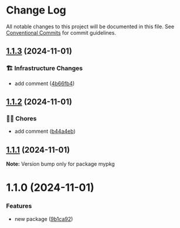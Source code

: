 # Change Log

All notable changes to this project will be documented in this file.
See [Conventional Commits](https://conventionalcommits.org) for commit guidelines.

## [1.1.3](https://github.com/rudemex/new-lerna/compare/mypkg@1.1.2...mypkg@1.1.3) (2024-11-01)


### 🏗️ Infrastructure Changes

* add comment ([4b66fb4](https://github.com/rudemex/new-lerna/commit/4b66fb47f3a6c5589d473a9d9066012fa64bce78))



## [1.1.2](https://github.com/rudemex/new-lerna/compare/mypkg@1.1.1...mypkg@1.1.2) (2024-11-01)


### 👨‍💻 Chores

* add comment ([b44a4eb](https://github.com/rudemex/new-lerna/commit/b44a4eb4eadf17be0ff9af82a218a5ef4b062675))



## [1.1.1](https://github.com/rudemex/new-lerna/compare/mypkg@1.1.0...mypkg@1.1.1) (2024-11-01)

**Note:** Version bump only for package mypkg





# 1.1.0 (2024-11-01)


### Features

* new package ([9b1ca92](https://github.com/rudemex/new-lerna/commit/9b1ca92fed962c14740b99ce5667e3fe472926e2))
